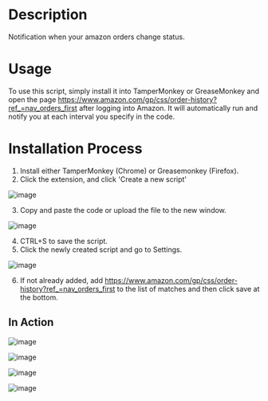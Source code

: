 # Description
Notification when your amazon orders change status.

# Usage
To use this script, simply install it into TamperMonkey or GreaseMonkey and open the page https://www.amazon.com/gp/css/order-history?ref_=nav_orders_first after logging into Amazon. It will automatically run and notify you at each interval you specify in the code.

# Installation Process
1. Install either TamperMonkey (Chrome) or Greasemonkey (Firefox).
2. Click the extension, and click 'Create a new script'

![image](https://user-images.githubusercontent.com/122106941/211043033-ba5cbfff-835f-4a55-812a-9147b3b806dd.png)

3. Copy and paste the code or upload the file to the new window.

![image](https://user-images.githubusercontent.com/122106941/211043283-56ec6090-b4b5-4bfb-9434-d121440c8f46.png)

4. CTRL+S to save the script.
5. Click the newly created script and go to Settings.

![image](https://user-images.githubusercontent.com/122106941/211043496-38b7c4e0-8c7d-46f4-8c1d-4f7499fd2cc6.png)

6. If not already added, add https://www.amazon.com/gp/css/order-history?ref_=nav_orders_first to the list of matches and then click save at the bottom.

## In Action
![image](https://user-images.githubusercontent.com/122106941/211043657-d5b82cb0-b4de-411a-abb8-90d203936ccf.png)

![image](https://user-images.githubusercontent.com/122106941/211043809-705d2a27-42d8-4418-8286-adcf615439b4.png)

![image](https://user-images.githubusercontent.com/122106941/211046510-fff504a6-59ad-4d95-8c43-b0c949261515.png)

![image](https://user-images.githubusercontent.com/122106941/211046707-423e0017-abb9-412a-bca3-83bb4d1e8aa2.png)
